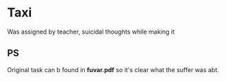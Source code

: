 # Taxi

Was assigned by teacher, suicidal thoughts while making it

## PS

Original task can b found in **fuvar.pdf** so it's clear what the suffer was abt.
